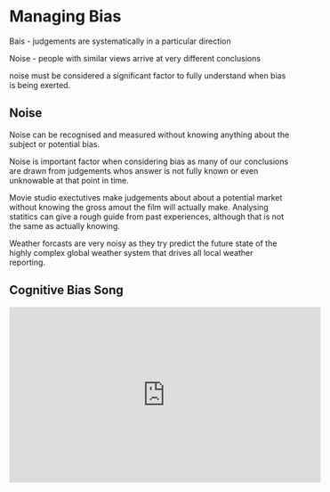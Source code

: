 # Managing Bias

Bais - judgements are systematically in a particular direction

Noise - people with similar views arrive at very different conclusions

noise must be considered a significant factor to fully understand when bias is being exerted.


## Noise

Noise can be recognised and measured without knowing anything about the subject or potential bias.

Noise is important factor when considering bias as many of our conclusions are drawn from judgements whos answer is not fully known or even unknowable at that point in time.


Movie studio exectutives make judgements about about a potential market without knowing the gross amout the film will actually make.  Analysing statitics can give a rough guide from past experiences, although that is not the same as actually knowing.


Weather forcasts are very noisy as they try predict the future state of the highly complex global weather system that drives all local weather reporting.



## Cognitive Bias Song

<p style="text-align:center">
  <iframe width="560" height="315" src="https://www.youtube.com/embed/OT1HqYfe0W8CNgsf" title="YouTube video player" frameborder="0" allow="accelerometer; autoplay; clipboard-write; encrypted-media; gyroscope; picture-in-picture" allowfullscreen></iframe>
</p> 

